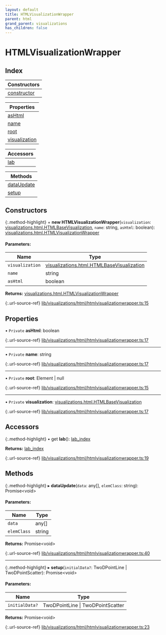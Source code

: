 ```yaml
---
layout: default
title: HTMLVisualizationWrapper
parent: html
grand_parent: visualizations
has_children: false
---
```


# HTMLVisualizationWrapper

## Index

| Constructors |
|-----------|
| [constructor](#constructor) |

| Properties |
|-----------|
| [asHtml](#ashtml) |
| [name](#name) |
| [root](#root) |
| [visualization](#visualization) |

| Accessors |
|-----------|
| [lab](#lab) |

| Methods |
|-----------|
| [dataUpdate](#dataupdate) |
| [setup](#setup) |

## Constructors

{:.method-highlight}
\+ **new HTMLVisualizationWrapper**(`visualization`: [visualizations.html.HTMLBaseVisualization](../visualizations_html_htmlbasevisualization), `name`: string, `asHtml`: boolean): [visualizations.html.HTMLVisualizationWrapper](../visualizations_html_htmlvisualizationwrapper)

#### Parameters:

Name | Type |
------ | ------ |
`visualization` | [visualizations.html.HTMLBaseVisualization](../visualizations_html_htmlbasevisualization) |
`name` | string |
`asHtml` | boolean |

**Returns:** [visualizations.html.HTMLVisualizationWrapper](../visualizations_html_htmlvisualizationwrapper)

{:.url-source-ref}
[lib/visualizations/html/htmlvisualizationwrapper.ts:15](https://github.com/ascentcore/dataspot/blob/c80cb27/lib/visualizations/html/htmlvisualizationwrapper.ts#L15)

## Properties

• `Private` **asHtml**: boolean

{:.url-source-ref}
[lib/visualizations/html/htmlvisualizationwrapper.ts:17](https://github.com/ascentcore/dataspot/blob/c80cb27/lib/visualizations/html/htmlvisualizationwrapper.ts#L17)

___

• `Private` **name**: string

{:.url-source-ref}
[lib/visualizations/html/htmlvisualizationwrapper.ts:17](https://github.com/ascentcore/dataspot/blob/c80cb27/lib/visualizations/html/htmlvisualizationwrapper.ts#L17)

___

• `Private` **root**: Element \| null

{:.url-source-ref}
[lib/visualizations/html/htmlvisualizationwrapper.ts:15](https://github.com/ascentcore/dataspot/blob/c80cb27/lib/visualizations/html/htmlvisualizationwrapper.ts#L15)

___

• `Private` **visualization**: [visualizations.html.HTMLBaseVisualization](../visualizations_html_htmlbasevisualization)

{:.url-source-ref}
[lib/visualizations/html/htmlvisualizationwrapper.ts:17](https://github.com/ascentcore/dataspot/blob/c80cb27/lib/visualizations/html/htmlvisualizationwrapper.ts#L17)

## Accessors

{:.method-highlight}
• get **lab**(): [lab\_index](../lab_index)

**Returns:** [lab\_index](../lab_index)

{:.url-source-ref}
[lib/visualizations/html/htmlvisualizationwrapper.ts:19](https://github.com/ascentcore/dataspot/blob/c80cb27/lib/visualizations/html/htmlvisualizationwrapper.ts#L19)

## Methods

{:.method-highlight}
▸ **dataUpdate**(`data`: any[], `elemClass`: string): Promise\<void>

#### Parameters:

Name | Type |
------ | ------ |
`data` | any[] |
`elemClass` | string |

**Returns:** Promise\<void>

{:.url-source-ref}
[lib/visualizations/html/htmlvisualizationwrapper.ts:40](https://github.com/ascentcore/dataspot/blob/c80cb27/lib/visualizations/html/htmlvisualizationwrapper.ts#L40)

___

{:.method-highlight}
▸ **setup**(`initialData?`: TwoDPointLine \| TwoDPointScatter): Promise\<void>

#### Parameters:

Name | Type |
------ | ------ |
`initialData?` | TwoDPointLine \| TwoDPointScatter |

**Returns:** Promise\<void>

{:.url-source-ref}
[lib/visualizations/html/htmlvisualizationwrapper.ts:23](https://github.com/ascentcore/dataspot/blob/c80cb27/lib/visualizations/html/htmlvisualizationwrapper.ts#L23)
